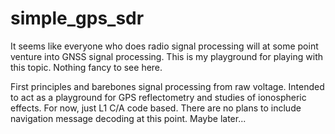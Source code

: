 # simple_gps_sdr

It seems like everyone who does radio signal processing will at some point venture into GNSS signal processing. This is my playground for playing with this topic. Nothing fancy to see here. 

First principles and barebones signal processing from raw voltage. Intended to act as a playground for GPS reflectometry and studies of ionospheric effects. For now, just L1 C/A code based. There are no plans to include navigation message decoding at this point. Maybe later... 
